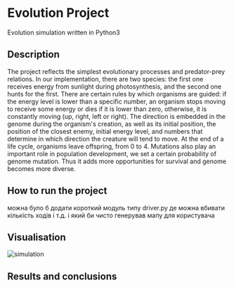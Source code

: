 # Evolution Project
Evolution simulation written in Python3
## Description
The project reflects the simplest evolutionary processes and predator-prey relations. In our implementation, there are two species: the first one receives energy from sunlight during photosynthesis, and the second one hunts for the first. There are certain rules by which organisms are guided: if the energy level is lower than a specific number, an organism stops moving to receive some energy or dies if it is lower than zero, otherwise, it is constantly moving (up, right, left or right). The direction is embedded in the genome during the organism's creation, as well as its initial position, the position of the closest enemy, initial energy level, and numbers that determine in which direction the creature will tend to move. At the end of a life cycle, organisms leave offspring, from 0 to 4. Mutations also play an important role in population development, we set a certain probability of genome mutation. Thus it adds more opportunities for survival and genome becomes more diverse.
## How to run the project
можна було б додати короткий модуль типу driver.py де можна вбивати кількість ходів і т.д. і який би чисто генерував мапу для користувача
## Visualisation
![simulation](https://user-images.githubusercontent.com/91615687/171931412-8779f812-15e6-4d3d-9aee-9244c06210b7.gif)
## Results and conclusions
